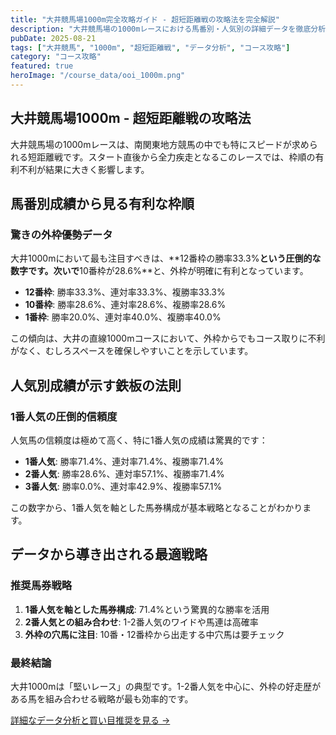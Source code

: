 ```yaml
---
title: "大井競馬場1000m完全攻略ガイド - 超短距離戦の攻略法を完全解説"
description: "大井競馬場の1000mレースにおける馬番別・人気別の詳細データを徹底分析。コース特性、枠順データ、騎手戦略まで、超短距離レースの勝利の秘訣を詳しく解説します。"
pubDate: 2025-08-21
tags: ["大井競馬", "1000m", "超短距離戦", "データ分析", "コース攻略"]
category: "コース攻略"
featured: true
heroImage: "/course_data/ooi_1000m.png"
---
```


## 大井競馬場1000m - 超短距離戦の攻略法

大井競馬場の1000mレースは、南関東地方競馬の中でも特にスピードが求められる短距離戦です。スタート直後から全力疾走となるこのレースでは、枠順の有利不利が結果に大きく影響します。

## 馬番別成績から見る有利な枠順

### 驚きの外枠優勢データ

大井1000mにおいて最も注目すべきは、**12番枠の勝率33.3%**という圧倒的な数字です。次いで**10番枠が28.6%**と、外枠が明確に有利となっています。

- **12番枠**: 勝率33.3%、連対率33.3%、複勝率33.3%
- **10番枠**: 勝率28.6%、連対率28.6%、複勝率28.6%
- **1番枠**: 勝率20.0%、連対率40.0%、複勝率40.0%

この傾向は、大井の直線1000mコースにおいて、外枠からでもコース取りに不利がなく、むしろスペースを確保しやすいことを示しています。

## 人気別成績が示す鉄板の法則

### 1番人気の圧倒的信頼度

人気馬の信頼度は極めて高く、特に1番人気の成績は驚異的です：

- **1番人気**: 勝率71.4%、連対率71.4%、複勝率71.4%
- **2番人気**: 勝率28.6%、連対率57.1%、複勝率71.4%
- **3番人気**: 勝率0.0%、連対率42.9%、複勝率57.1%

この数字から、1番人気を軸とした馬券構成が基本戦略となることがわかります。

## データから導き出される最適戦略

### 推奨馬券戦略

1. **1番人気を軸とした馬券構成**: 71.4%という驚異的な勝率を活用
2. **2番人気との組み合わせ**: 1-2番人気のワイドや馬連は高確率
3. **外枠の穴馬に注目**: 10番・12番枠から出走する中穴馬は要チェック

### 最終結論

大井1000mは「堅いレース」の典型です。1-2番人気を中心に、外枠の好走歴がある馬を組み合わせる戦略が最も効率的です。

[詳細なデータ分析と買い目推奨を見る →](/blog/course/ooi-1000m)